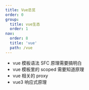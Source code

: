 ```yaml
---
title: Vue总览
order: 0
group:
  title: vue生态
  order: 1
nav:
  order: 8
  title: 'vue'
  path: /vue
---
```


- vue 模板语法 SFC 原理需要搞明白
- vue 模板里的 scoped 需要知道原理
- vue 相关的 proxy
- vue3 响应式原理

